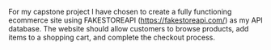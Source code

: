 For my capstone project I have chosen to create a fully functioning ecommerce site using FAKESTOREAPI (https://fakestoreapi.com/) as my API database.
The website should allow customers to browse products, add items to a shopping cart, and complete the checkout process.

  

